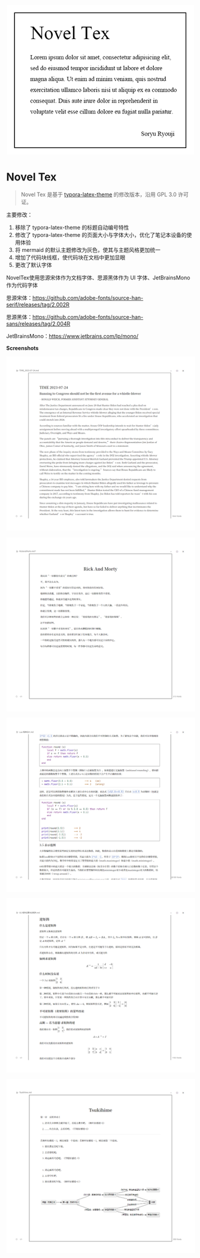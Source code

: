 <div align=center>
<img src="./.assets/novel-tex-logo.png">
</div>

# Novel Tex

> Novel Tex 是基于 [typora-latex-theme](https://github.com/Keldos-Litypora-latex-theme/) 的修改版本，沿用 GPL 3.0 许可证。

主要修改：

1. 移除了 typora-latex-theme 的标题自动编号特性
2. 修改了 typora-latex-theme 的页面大小与字体大小，优化了笔记本设备的使用体验
3. 将 mermaid 的默认主题修改为灰色，使其与主题风格更加统一
4. 增加了代码块线框，使代码块在文档中更加显眼
5. 更改了默认字体

NovelTex使用思源宋体作为文档字体、思源黑体作为 UI 字体、JetBrainsMono 作为代码字体

思源宋体：https://github.com/adobe-fonts/source-han-serif/releases/tag/2.002R

思源黑体：https://github.com/adobe-fonts/source-han-sans/releases/tag/2.004R

JetBrainsMono：https://www.jetbrains.com/lp/mono/

**Screenshots**

![Novel Tex](./.assets/novel-tex_00.png)

![Novel Tex](./.assets/novel-tex_01.png)

![Novel Tex](./.assets/novel-tex-code.png)

![Novel Tex](./.assets/novel-tex-math.png)

![Novel Tex](./.assets/novel-tex-mermaid.png)
